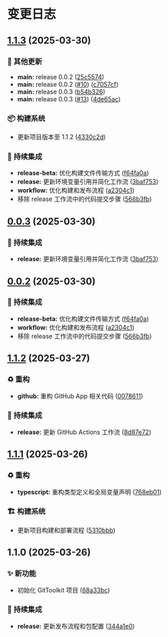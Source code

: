 # 变更日志

## [1.1.3](https://github.com/ClarityJS/git-neko-kit/compare/v1.1.2...v1.1.3) (2025-03-30)


### 🔧 其他更新

* **main:** release 0.0.2 ([25c5574](https://github.com/ClarityJS/git-neko-kit/commit/25c5574c2e33255e168d02e4e44fb3b67db5994e))
* **main:** release 0.0.2 ([#10](https://github.com/ClarityJS/git-neko-kit/issues/10)) ([c7057cf](https://github.com/ClarityJS/git-neko-kit/commit/c7057cf1808e340ba0e4b0fd464b395def8efbd7))
* **main:** release 0.0.3 ([b54b326](https://github.com/ClarityJS/git-neko-kit/commit/b54b326a8892e4506653027266c1411078b005c6))
* **main:** release 0.0.3 ([#13](https://github.com/ClarityJS/git-neko-kit/issues/13)) ([4de65ac](https://github.com/ClarityJS/git-neko-kit/commit/4de65ac37d3e30a95d65b4aa90c691c6cfc93df1))


### 📦️ 构建系统

* 更新项目版本至 1.1.2 ([4330c2d](https://github.com/ClarityJS/git-neko-kit/commit/4330c2dd39d0cbedc5cd2879ba229fd72560745c))


### 🎡 持续集成

* **release-beta:** 优化构建文件传输方式 ([f64fa0a](https://github.com/ClarityJS/git-neko-kit/commit/f64fa0a20bfdaa84fa8dd832d6de82f598023741))
* **release:** 更新环境变量引用并简化工作流 ([3baf753](https://github.com/ClarityJS/git-neko-kit/commit/3baf7538ec1d4b6492b44304690ebd7626db08ac))
* **workflow:** 优化构建和发布流程 ([a2304c1](https://github.com/ClarityJS/git-neko-kit/commit/a2304c1af2a0aa2001926cdaeb0f03d035ad181c))
* 移除 release 工作流中的代码提交步骤 ([566b3fb](https://github.com/ClarityJS/git-neko-kit/commit/566b3fb8fda9a50853b6c316f9172c91b3da174e))

## [0.0.3](https://github.com/ClarityJS/git-neko-kit/compare/v0.0.2...v0.0.3) (2025-03-30)


### 🎡 持续集成

* **release:** 更新环境变量引用并简化工作流 ([3baf753](https://github.com/ClarityJS/git-neko-kit/commit/3baf7538ec1d4b6492b44304690ebd7626db08ac))

## [0.0.2](https://github.com/ClarityJS/git-neko-kit/compare/v0.0.1...v0.0.2) (2025-03-30)


### 🎡 持续集成

* **release-beta:** 优化构建文件传输方式 ([f64fa0a](https://github.com/ClarityJS/git-neko-kit/commit/f64fa0a20bfdaa84fa8dd832d6de82f598023741))
* **workflow:** 优化构建和发布流程 ([a2304c1](https://github.com/ClarityJS/git-neko-kit/commit/a2304c1af2a0aa2001926cdaeb0f03d035ad181c))
* 移除 release 工作流中的代码提交步骤 ([566b3fb](https://github.com/ClarityJS/git-neko-kit/commit/566b3fb8fda9a50853b6c316f9172c91b3da174e))

## [1.1.2](https://github.com/ClarityJS/git-neko-kit/compare/v1.1.1...v1.1.2) (2025-03-27)

### ♻️ 重构

* **github:** 重构 GitHub App 相关代码 ([0078611](https://github.com/ClarityJS/git-neko-kit/commit/0078611b6063f6a712df4f7edbc67790d3a9a35a))

### 🔄 持续集成

* **release:** 更新 GitHub Actions 工作流 ([8d87e72](https://github.com/ClarityJS/git-neko-kit/commit/8d87e72abc2f781226e3f5c7b4288aa37bd4cc3c))

## [1.1.1](https://github.com/ClarityJS/git-neko-kit/compare/v1.1.0...v1.1.1) (2025-03-26)

### ♻️ 重构

* **typescript:** 重构类型定义和全局变量声明 ([768eb01](https://github.com/ClarityJS/git-neko-kit/commit/768eb01adf2491d618437229f626f3e46161c976))

### 🏗️ 构建系统

* 更新项目构建和部署流程 ([5310bbb](https://github.com/ClarityJS/git-neko-kit/commit/5310bbbfddef075828bf9b03f43fda8af79f3794))

## 1.1.0 (2025-03-26)

### ✨ 新功能

* 初始化 GitToolkit 项目 ([68a33bc](https://github.com/ClarityJS/git-neko-kit/commit/68a33bc46a87a06a0adc7ac73c6ee473bee1f97b))

### 🔄 持续集成

* **release:** 更新发布流程和包配置 ([344a1e0](https://github.com/ClarityJS/git-neko-kit/commit/344a1e0b25555c627f34825a5119aa5e9c8b404a))
